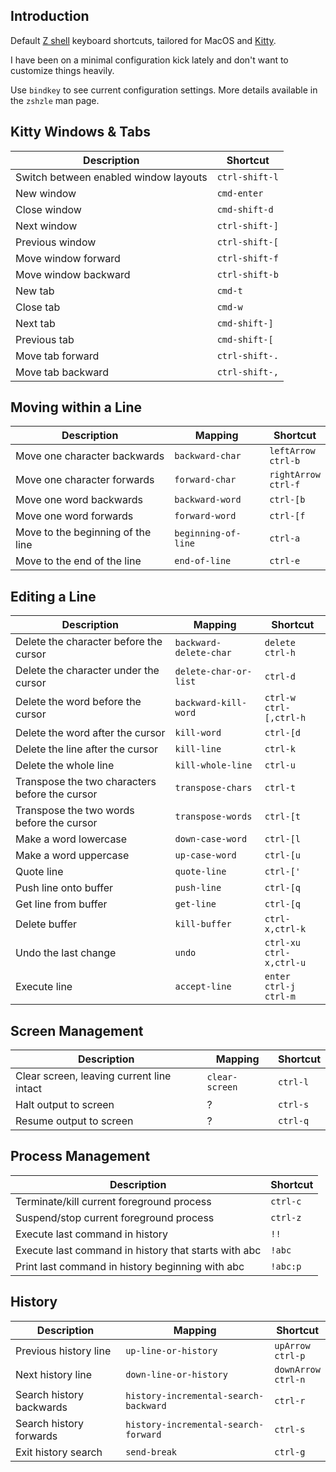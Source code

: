 
## Introduction

Default [Z shell] keyboard shortcuts, tailored for MacOS and [Kitty].

I have been on a minimal configuration kick lately and don't want to customize things heavily.

Use `bindkey` to see current configuration settings. More details available in the `zshzle` man
page.

[Z shell]: http://zsh.sourceforge.net/
[Kitty]: https://sw.kovidgoyal.net/kitty/#

## Kitty Windows & Tabs

| Description | Shortcut |
|-------------|----------|
| Switch between enabled window layouts | `ctrl-shift-l` |
| New window | `cmd-enter` |
| Close window | `cmd-shift-d` |
| Next window | `ctrl-shift-]` |
| Previous window | `ctrl-shift-[` |
| Move window forward | `ctrl-shift-f` |
| Move window backward | `ctrl-shift-b` |
| New tab | `cmd-t` |
| Close tab | `cmd-w` |
| Next tab | `cmd-shift-]` |
| Previous tab | `cmd-shift-[` |
| Move tab forward | `ctrl-shift-.` |
| Move tab backward | `ctrl-shift-,` |

## Moving within a Line

| Description | Mapping | Shortcut |
|-------------|---------|----------|
| Move one character backwards | `backward-char` | `leftArrow` <br> `ctrl-b` |
| Move one character forwards | `forward-char` | `rightArrow` <br> `ctrl-f` |
| Move one word backwards | `backward-word` | `ctrl-[b` |
| Move one word forwards | `forward-word` | `ctrl-[f` |
| Move to the beginning of the line | `beginning-of-line` | `ctrl-a` |
| Move to the end of the line | `end-of-line` | `ctrl-e` |

## Editing a Line

| Description | Mapping | Shortcut |
|-------------|---------|----------|
| Delete the character before the cursor | `backward-delete-char` | `delete` <br> `ctrl-h` |
| Delete the character under the cursor | `delete-char-or-list` | `ctrl-d` |
| Delete the word before the cursor | `backward-kill-word` | `ctrl-w` <br> `ctrl-[,ctrl-h` |
| Delete the word after the cursor | `kill-word` | `ctrl-[d` |
| Delete the line after the cursor | `kill-line` | `ctrl-k` |
| Delete the whole line | `kill-whole-line` | `ctrl-u` |
| Transpose the two characters before the cursor | `transpose-chars` | `ctrl-t` |
| Transpose the two words before the cursor | `transpose-words` | `ctrl-[t` |
| Make a word lowercase | `down-case-word` | `ctrl-[l` |
| Make a word uppercase | `up-case-word` | `ctrl-[u` |
| Quote line | `quote-line` | `ctrl-['` |
| Push line onto buffer | `push-line` | `ctrl-[q` |
| Get line from buffer | `get-line` | `ctrl-[q` |
| Delete buffer | `kill-buffer` | `ctrl-x,ctrl-k` | 
| Undo the last change | `undo` | `ctrl-xu` <br> `ctrl-x,ctrl-u` |
| Execute line | `accept-line` | `enter` <br> `ctrl-j` <br> `ctrl-m` |

## Screen Management

| Description | Mapping | Shortcut |
|-------------|---------|----------|
| Clear screen, leaving current line intact | `clear-screen` | `ctrl-l` |
| Halt output to screen | ? | `ctrl-s` |
| Resume output to screen | ? | `ctrl-q` |

## Process Management

| Description | Shortcut |
|-------------|----------|
| Terminate/kill current foreground process | `ctrl-c` |
| Suspend/stop current foreground process | `ctrl-z` |
| Execute last command in history | `!!` |
| Execute last command in history that starts with abc | `!abc` |
| Print last command in history beginning with abc | `!abc:p` |

## History

| Description | Mapping | Shortcut |
|-------------|---------|----------|
| Previous history line | `up-line-or-history` | `upArrow` <br> `ctrl-p` |
| Next history line | `down-line-or-history` | `downArrow` <br> `ctrl-n` |
| Search history backwards | `history-incremental-search-backward` | `ctrl-r` |
| Search history forwards | `history-incremental-search-forward` | `ctrl-s` |
| Exit history search | `send-break` | `ctrl-g` |
